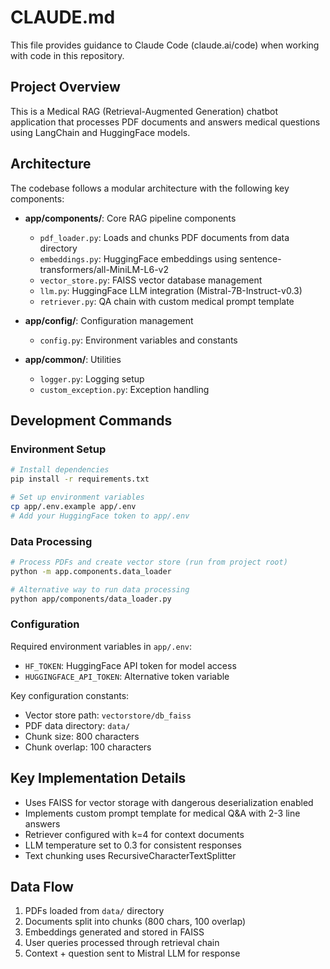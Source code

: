# CLAUDE.md

This file provides guidance to Claude Code (claude.ai/code) when working with code in this repository.

## Project Overview

This is a Medical RAG (Retrieval-Augmented Generation) chatbot application that processes PDF documents and answers medical questions using LangChain and HuggingFace models.

## Architecture

The codebase follows a modular architecture with the following key components:

- **app/components/**: Core RAG pipeline components
  - `pdf_loader.py`: Loads and chunks PDF documents from data directory
  - `embeddings.py`: HuggingFace embeddings using sentence-transformers/all-MiniLM-L6-v2
  - `vector_store.py`: FAISS vector database management
  - `llm.py`: HuggingFace LLM integration (Mistral-7B-Instruct-v0.3)
  - `retriever.py`: QA chain with custom medical prompt template

- **app/config/**: Configuration management
  - `config.py`: Environment variables and constants

- **app/common/**: Utilities
  - `logger.py`: Logging setup
  - `custom_exception.py`: Exception handling

## Development Commands

### Environment Setup
```bash
# Install dependencies
pip install -r requirements.txt

# Set up environment variables
cp app/.env.example app/.env
# Add your HuggingFace token to app/.env
```

### Data Processing
```bash
# Process PDFs and create vector store (run from project root)
python -m app.components.data_loader

# Alternative way to run data processing
python app/components/data_loader.py
```

### Configuration

Required environment variables in `app/.env`:
- `HF_TOKEN`: HuggingFace API token for model access
- `HUGGINGFACE_API_TOKEN`: Alternative token variable

Key configuration constants:
- Vector store path: `vectorstore/db_faiss`
- PDF data directory: `data/`
- Chunk size: 800 characters
- Chunk overlap: 100 characters

## Key Implementation Details

- Uses FAISS for vector storage with dangerous deserialization enabled
- Implements custom prompt template for medical Q&A with 2-3 line answers
- Retriever configured with k=4 for context documents
- LLM temperature set to 0.3 for consistent responses
- Text chunking uses RecursiveCharacterTextSplitter

## Data Flow

1. PDFs loaded from `data/` directory
2. Documents split into chunks (800 chars, 100 overlap)
3. Embeddings generated and stored in FAISS
4. User queries processed through retrieval chain
5. Context + question sent to Mistral LLM for response